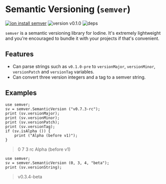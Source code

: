 # Semantic Versioning (`semver`)

[![ion install semver](https://img.shields.io/badge/ion%20install-semver-blue.svg)](https://github.com/IodineLang/Ion)
![version v0.1.0](https://img.shields.io/badge/version-v0.1.0-blue.svg)
![deps](https://img.shields.io/badge/dependencies-none-green.svg)

`semver` is a semantic versioning library for Iodine. It's extremely lightweight and you're encouraged to bundle it with your projects if that's convenient. 

## Features
- Can parse strings such as `v0.1.0-pre` to `versionMajor`, `versionMinor`, `versionPatch` and `versionTag` variables.
- Can convert three version integers and a tag to a semver string.

## Examples

    use semver;
    sv = semver.SemanticVersion ("v0.7.3-rc");
    print (sv.versionMajor);
    print (sv.versionMinor);
    print (sv.versionPatch);
    print (sv.versionTag);
    if (sv.isAlpha ()) {
        print ("Alpha (before v1)");
    }
    
> 0
> 7
> 3
> rc
> Alpha (before v1)

    use semver;
    sv = semver.SemanticVersion (0, 3, 4, "beta");
    print (sv.versionString);
    
> v0.3.4-beta
